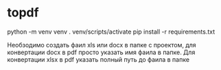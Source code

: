 # topdf


python -m venv venv
. venv/scripts/activate
pip install -r requirements.txt

Необзодимо создать фаил xls или docx в папке с проектом, для конвертации docx в pdf просто указать имя фаила в папке.
Для конвертации xlsx в pdf указать полный путь до фаила в папке

